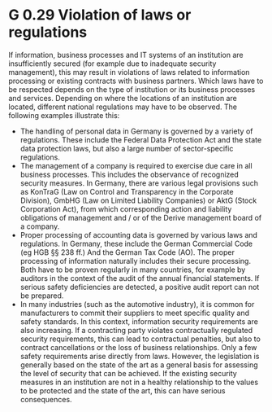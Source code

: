 G 0.29 Violation of laws or regulations
============================================

If information, business processes and IT systems of an institution are insufficiently secured (for example due to inadequate security management), this may result in violations of laws related to information processing or existing contracts with business partners. Which laws have to be respected depends on the type of institution or its business processes and services. Depending on where the locations of an institution are located, different national regulations may have to be observed. The following examples illustrate this:

* The handling of personal data in Germany is governed by a variety of regulations. These include the Federal Data Protection Act and the state data protection laws, but also a large number of sector-specific regulations.
* The management of a company is required to exercise due care in all business processes. This includes the observance of recognized security measures. In Germany, there are various legal provisions such as KonTraG (Law on Control and Transparency in the Corporate Division), GmbHG (Law on Limited Liability Companies) or AktG (Stock Corporation Act), from which corresponding action and liability obligations of management and / or of the Derive management board of a company.
* Proper processing of accounting data is governed by various laws and regulations. In Germany, these include the German Commercial Code (eg HGB §§ 238 ff.) And the German Tax Code (AO). The proper processing of information naturally includes their secure processing. Both have to be proven regularly in many countries, for example by auditors in the context of the audit of the annual financial statements. If serious safety deficiencies are detected, a positive audit report can not be prepared.
* In many industries (such as the automotive industry), it is common for manufacturers to commit their suppliers to meet specific quality and safety standards. In this context, information security requirements are also increasing. If a contracting party violates contractually regulated security requirements, this can lead to contractual penalties, but also to contract cancellations or the loss of business relationships.
Only a few safety requirements arise directly from laws. However, the legislation is generally based on the state of the art as a general basis for assessing the level of security that can be achieved. If the existing security measures in an institution are not in a healthy relationship to the values ​​to be protected and the state of the art, this can have serious consequences.